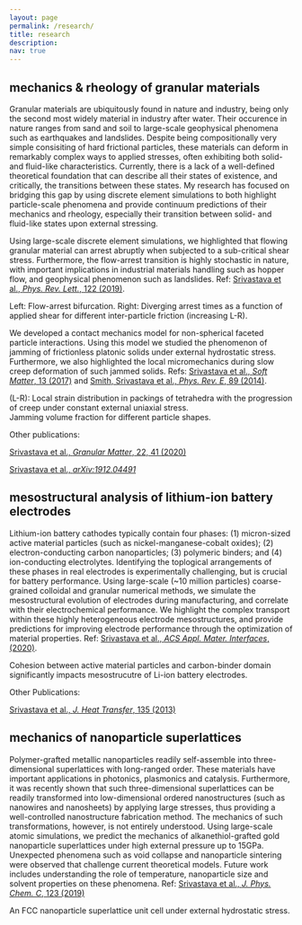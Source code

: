 ```yaml
---
layout: page
permalink: /research/
title: research
description: 
nav: true
---
```


## mechanics & rheology of granular materials

Granular materials are ubiquitously found in nature and industry, being only the second most widely material in industry after water. Their occurence in nature ranges from sand and soil to large-scale geophysical phenomena such as earthquakes and landslides. Despite being compositionally very simple consisiting of hard frictional particles, these materials can deform in remarkably complex ways to applied stresses, often exhibiting both solid- and fluid-like characteristics. Currently, there is a lack of a well-defined theoretical foundation that can describe all their states of existence, and critically, the transitions between these states. My research has focused on bridging this gap by using discrete element simulations to both highlight particle-scale phenomena and provide continuum predictions of their mechanics and rheology, especially their transition between solid- and fluid-like states upon external stressing.

Using large-scale discrete element simulations, we highlighted that flowing granular material can arrest abruptly when subjected to a sub-critical shear stress. Furthermore, the flow-arrest transition is highly stochastic in nature, with important implications in industrial materials handling such as hopper flow, and geophysical phenomenon such as landslides. Ref: [Srivastava et al., *Phys. Rev. Lett.*, 122 (2019)](https://journals.aps.org/prl/abstract/10.1103/PhysRevLett.122.048003).

<div class="row">
    <div class="col- mt-3 mt-md-0">
        <img class="img-fluid rounded z-depth-1" src="{{ '/assets/img/Fig1.png' | relative_url }}" alt="" title="example image"/>
    </div>
</div>
<div class="caption">
    Left: Flow-arrest bifurcation. Right: Diverging arrest times as a function of applied shear for different inter-particle friction (increasing L-R).
</div>

We developed a contact mechanics model for non-spherical faceted particle interactions. Using this model we studied the phenomenon of jamming of frictionless platonic solids under external hydrostatic stress. Furthermore, we also highlighted the local micromechanics during slow creep deformation of such jammed solids. Refs: [Srivastava et al., *Soft Matter*, 13 (2017)](https://doi.org/10.1039/C7SM00237H) and [Smith, Srivastava et al., *Phys. Rev. E*, 89 (2014)](https://journals.aps.org/pre/abstract/10.1103/PhysRevE.89.042203).

<div class="row">
    <div class="col- mt-3 mt-md-0">
        <img class="img-fluid rounded z-depth-1" src="{{ '/assets/img/Fig2.png' | relative_url }}" alt="" title="example image"/>
    </div>
</div>
<div class="caption">
    (L-R): Local strain distribution in packings of tetrahedra with the progression of creep under constant external uniaxial stress.
</div>

<div class="row">
    <div class="col- mt-3 mt-md-0">
        <img class="img-fluid rounded z-depth-1" src="{{ '/assets/img/Fig3.png' | relative_url }}" alt="" title="example image"/>
    </div>
</div>
<div class="caption">
    Jamming volume fraction for different particle shapes.
</div>

Other publications:

[Srivastava et al., *Granular Matter*, 22, 41 (2020)](https://link.springer.com/article/10.1007/s10035-020-1003-6)

[Srivastava et al., *arXiv:1912.04491*](https://arxiv.org/abs/1912.04491)

## mesostructural analysis of lithium-ion battery electrodes

Lithium-ion battery cathodes typically contain four phases: (1) micron-sized active material particles (such as nickel-manganese-cobalt oxides); (2) electron-conducting carbon nanoparticles; (3) polymeric binders; and (4) ion-conducting electrolytes. Identifying the toplogical arrangements of these phases in real electrodes is experimentally challenging, but is crucial for battery performance. Using large-scale (~10 million particles) coarse-grained colloidal and granular numerical methods, we simulate the mesostructural evolution of electrodes during manufacturing, and correlate with their electrochemical performance. We highlight the complex transport within these highly heterogeneous electrode mesostructures, and provide predictions for improving electrode performance through the optimization of material properties. Ref: [Srivastava et al., *ACS Appl. Mater. Interfaces*, (2020)](https://pubs.acs.org/doi/10.1021/acsami.0c08251). 

<div class="row">
    <div class="col- mt-3 mt-md-0">
        <img class="img-fluid rounded z-depth-1" src="{{ '/assets/img/Fig4.png' | relative_url }}" alt="" title="example image"/>
    </div>
</div>
<div class="caption">
    Cohesion between active material particles and carbon-binder domain significantly impacts mesostrucutre of Li-ion battery electrodes.
</div>

Other Publications:

[Srivastava et al., *J. Heat Transfer*, 135 (2013)](https://asmedigitalcollection.asme.org/heattransfer/article-abstract/135/6/061603/367161)

## mechanics of nanoparticle superlattices

Polymer-grafted metallic nanoparticles readily self-assemble into three-dimensional superlattices with long-ranged order. These materials have important applications in photonics, plasmonics and catalysis. Furthermore, it was recently shown that such three-dimensional superlattices can be readily transformed into low-dimensional ordered nanostructures (such as nanowires and nanosheets) by applying large stresses, thus providing a well-controlled nanostructure fabrication method. The mechanics of such transformations, however, is not entirely understood. Using large-scale atomic simulations, we predict the mechanics of alkanethiol-grafted gold nanoparticle superlattices under high external pressure up to 15GPa. Unexpected phenomena such as void collapse and nanoparticle sintering were observed that challenge current theoretical models. Future work includes understanding the role of temperature, nanoparticle size and solvent properties on these phenomena. Ref: [Srivastava et al., *J. Phys. Chem. C*, 123 (2019)](https://pubs.acs.org/doi/abs/10.1021/acs.jpcc.9b02438)

<div class="row">
    <div class="col- mt-3 mt-md-0">
        <img class="img-fluid rounded z-depth-1" src="{{ '/assets/img/Fig5.png' | relative_url }}" alt="" title="example image"/>
    </div>
</div>
<div class="caption">
    An FCC nanoparticle superlattice unit cell under external hydrostatic stress.
</div>
